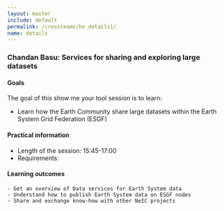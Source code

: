 ```yaml
---
layout: master
include: default
permalink: /crossteams/ho_details1/
name: details
---
```


<h3> Chandan Basu: Services for sharing and exploring large datasets</h3>

<h4>Goals</h4>

The goal of this show me your tool session is to learn:
- Learn how the Earth Community share large datasets within the Earth System Grid Federation (ESGF) 

<h4>Practical information</h4>

- Length of the session: 15:45-17:00
- Requirements:


<h4>Learning outcomes</h4>

    - Get an overview of Data services for Earth System data
    - Understand how to publish Earth System data on ESGF nodes
    - Share and exchange know-how with other NeIC projects

